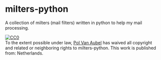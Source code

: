 milters-python
==============

A collection of milters (mail filters) written in python to help my mail processing.

<p xmlns:dct="http://purl.org/dc/terms/" xmlns:vcard="http://www.w3.org/2001/vcard-rdf/3.0#">
  <a rel="license"
     href="http://creativecommons.org/publicdomain/zero/1.0/">
    <img src="http://i.creativecommons.org/p/zero/1.0/88x31.png" style="border-style: none;" alt="CC0" />
  </a>
  <br />
  To the extent possible under law,
  <a rel="dct:publisher"
     href="https://github.com/MacGyverNL/maildir-alot-sync">
    <span property="dct:title">Pol Van Aubel</span></a>
  has waived all copyright and related or neighboring rights to
  <span property="dct:title">milters-python</span>.
This work is published from:
<span property="vcard:Country" datatype="dct:ISO3166"
      content="NL" about="https://github.com/MacGyverNL/maildir-alot-sync">
  Netherlands</span>.
</p>

